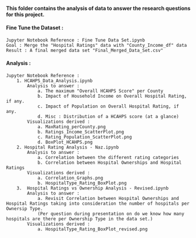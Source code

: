 #### This folder contains the analysis of data to answer the research questions for this project.

#### Fine Tune the Dataset :
    Jupyter Notebook Reference : Fine Tune Data Set.ipynb
    Goal : Merge the "Hospital Ratings" data with "County_Income_df" data
    Result : A final merged data set "Final_Merged_Data_Set.csv"

#### Analysis :
    Jupyter Notebook Reference :
        1. HCAHPS_Data_Analysis.ipynb
            Analysis to answer :
                a. The maximum "Overall HCAHPS Score" per County
                b. Impact of Household Income on Overall Hospital Rating, if any.
                c. Impact of Population on Overall Hospital Rating, if any.
                d. Misc : Distribution of a HCAHPS score (at a glance)
            Visualizations derived :
                a. MaxRating_perCounty.png
                b. Ratings_Income_ScatterPlot.png
                c. Rating_Population_ScatterPlot.png
                d. BoxPlot_HCAHPS.png
        2. Hospital Rating Analysis - Naz.ipynb
            Analysis to answer :
                a. Correlation between the different rating categories
                b. Correlation between Hospital Ownerships and Hospital Ratings
            Visualizations derived :
                a. Correlation_Graphs.png
                b. HospitalType_Rating_BoxPlot.png
        3.  Hospital Ratings vs Ownership Analysis - Revised.ipynb
            Analysis to answer :
                a. Revisit Correlation between Hospital Ownerships and Hospital Ratings taking into consideration the number of hospitals per Ownersip Type.
                (Per question during presentation on do we know how many hospitals are there per Ownership Type in the data set.)
            Visualizations derived :
                a. HospitalType_Rating_BoxPlot_revised.png
